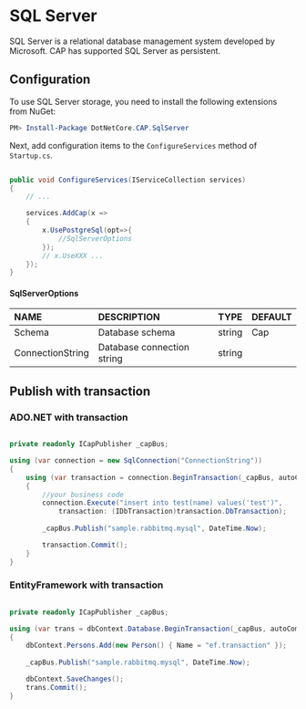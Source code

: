 # SQL Server

SQL Server is a relational database management system developed by Microsoft. CAP has supported SQL Server as persistent. 

## Configuration

To use SQL Server storage, you need to install the following extensions from NuGet:

```powershell
PM> Install-Package DotNetCore.CAP.SqlServer

```

Next, add configuration items to the `ConfigureServices` method of `Startup.cs`.

```csharp

public void ConfigureServices(IServiceCollection services)
{
    // ...

    services.AddCap(x =>
    {
        x.UsePostgreSql(opt=>{
            //SqlServerOptions
        }); 
        // x.UseXXX ...
    });
}

```

#### SqlServerOptions

NAME | DESCRIPTION | TYPE | DEFAULT
:---|:---|---|:---
Schema | Database schema | string | Cap
ConnectionString | Database connection string | string | 

## Publish with transaction

### ADO.NET with transaction

```csharp

private readonly ICapPublisher _capBus;

using (var connection = new SqlConnection("ConnectionString"))
{
    using (var transaction = connection.BeginTransaction(_capBus, autoCommit: false))
    {
        //your business code
        connection.Execute("insert into test(name) values('test')", 
            transaction: (IDbTransaction)transaction.DbTransaction);
        
        _capBus.Publish("sample.rabbitmq.mysql", DateTime.Now);

        transaction.Commit();
    }
}
```

### EntityFramework with transaction

```csharp

private readonly ICapPublisher _capBus;

using (var trans = dbContext.Database.BeginTransaction(_capBus, autoCommit: false))
{
    dbContext.Persons.Add(new Person() { Name = "ef.transaction" });
    
    _capBus.Publish("sample.rabbitmq.mysql", DateTime.Now);

    dbContext.SaveChanges();
    trans.Commit();
}

```
